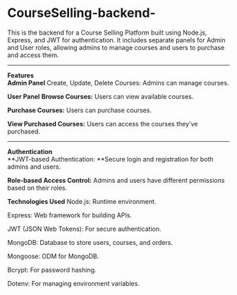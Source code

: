# CourseSelling-backend-
This is the backend for a Course Selling Platform built using Node.js, Express, and JWT for authentication. It includes separate panels for Admin and User roles, allowing admins to manage courses and users to purchase and access them.
_____________________________________________________________________________________________________________________________________________________________________________________________________________________

**Features**<br>
**Admin Panel**
Create, Update, Delete Courses: Admins can manage courses.


**User Panel**
**Browse Courses:** Users can view available courses.

**Purchase Courses:** Users can purchase courses.

**View Purchased Courses:** Users can access the courses they've purchased.
_____________________________________________________________________________________________________________________________________________________________________________________________________________________

**Authentication**<br>
**JWT-based Authentication: **Secure login and registration for both admins and users.

**Role-based Access Control:** Admins and users have different permissions based on their roles.

**Technologies Used**
Node.js: Runtime environment.

Express: Web framework for building APIs.

JWT (JSON Web Tokens): For secure authentication.

MongoDB: Database to store users, courses, and orders.

Mongoose: ODM for MongoDB.

Bcrypt: For password hashing.

Dotenv: For managing environment variables.



